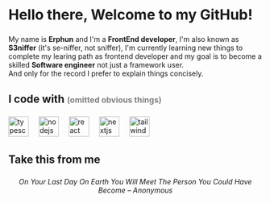 <h1 align="left">Hello there, Welcome to my GitHub!</h1>


###

<p align="left">My name is <strong>Erphun</strong> and I'm a <strong>FrontEnd developer</strong>, I'm also known as <strong>S3niffer</strong> (it's se-niffer, not sniffer), I'm currently learning new things to complete my learing path as frontend developer and my goal is to become a skilled <strong>Software engineer</strong> not just a framework user.<br> And only for the record I prefer to explain things concisely.</p>


###

<h2 align="left">I code with <span style="font-size: 0.75em;color: #808080">(omitted obvious things)</span></h2>


###

<div>
  <img src="https://cdn.jsdelivr.net/gh/devicons/devicon/icons/typescript/typescript-original.svg" height="40" alt="typescript logo"     />
  <img width="12" />
  <img src="https://cdn.jsdelivr.net/gh/devicons/devicon/icons/nodejs/nodejs-original.svg" height="40" alt="nodejs logo"  />
  <img width="12" />
  <img src="https://cdn.jsdelivr.net/gh/devicons/devicon/icons/react/react-original.svg" height="40" alt="react logo"  />
  <img width="12" />
  <img src="https://cdn.jsdelivr.net/gh/devicons/devicon/icons/nextjs/nextjs-original.svg" height="40" alt="nextjs logo"  />
  <img width="12" />
  <img src="https://cdn.simpleicons.org/tailwindcss/06B6D4" height="40" alt="tailwindcss logo"  />
</div>

###

<h2 align="left">Take this from me</h2>

###
<p align="center"><em>On Your Last Day On Earth You Will Meet The Person You Could Have Become – Anonymous</em></p>

###
